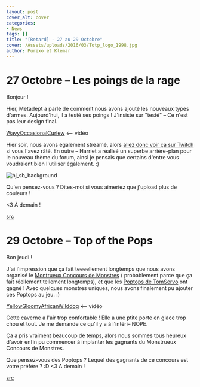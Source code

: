 ```yaml
---
layout: post
cover_alt: cover
categories:
- News
tags: []
title: "[Retard] - 27 au 29 Octobre"
cover: /Assets/uploads/2016/03/Totp_logo_1998.jpg
author: Purexo et Klemar
---
```

# 27 Octobre – Les poings de la rage

Bonjour !

Hier, Metadept a parlé de comment nous avons ajouté les nouveaux types d'armes. Aujourd'hui, il a testé ses poings ! J'insiste sur "testé" – Ce n'est pas leur design final.

[WavyOccasionalCurlew](http://gfycat.com/WavyOccasionalCurlew) <-- vidéo


Hier soir, nous avons également streamé, alors [allez donc voir ça sur Twitch](http://www.twitch.tv/chucklefishlive/v/22564780) si vous l'avez râté. En outre – Harriet a réalisé un superbe arrière-plan pour le nouveau thème du forum, ainsi je pensais que certains d'entre vous voudraient bien l'utiliser également. :)

![hj_sb_background]({{site.asset_path.uploads}}/2016/03/hj_sb_background.png)

Qu'en pensez-vous ? Dites-moi si vous aimeriez que j'upload plus de couleurs !

<3  À demain !

[src](http://playstarbound.com/27th-october-fists-of-fury/)

# 29 Octobre – Top of the Pops

Bon jeudi !


J'ai l'impression que ça fait teeeellement longtemps que nous avons organisé le [Montrueux Concours de Monstres](http://playstarbound.com/the-monster-monster-contest-winners/) ( probablement parce que ça fait réellement tellement longtemps), et que les [Poptops de TomServo](http://community.playstarbound.com/threads/the-poptop-educational-pamphlet.3407/) ont gagné ! Avec quelques monstres uniques, nous avons finalement pu ajouter ces Poptops au jeu. :)

[YellowGloomyAfricanWilddog](http://zippy.gfycat.com/YellowGloomyAfricanwilddog.mp4) <-- vidéo

Cette caverne a l'air trop confortable ! Elle a une ptite porte en glace trop chou et tout. Je me demande ce qu'il y a à l'intéri– NOPE.

Ça a pris vraiment beaucoup de temps, alors nous sommes tous heureux d'avoir enfin pu commencer à implanter les gagnants du Monstrueux Concours de Monstres.

Que pensez-vous des Poptops ? Lequel des gagnants de ce concours est votre préfére ? :D
<3 A demain !

[src](http://playstarbound.com/29th-october-top-of-the-pops/)
